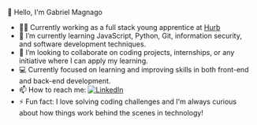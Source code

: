    👋 Hello, I'm Gabriel Magnago

- 👨‍💻 Currently working as a full stack young apprentice at [Hurb](https://github.com/HurbCom)
- 🌱 I’m currently learning JavaScript, Python, Git, information security, and software development techniques.
- 💞️ I’m looking to collaborate on coding projects, internships, or any initiative where I can apply my learning.
- 💻 Currently focused on learning and improving skills in both front-end and back-end development.
- 📫 How to reach me:   [![LinkedIn](https://img.shields.io/badge/-LinkedIn-blue?style=flat-square&logo=Linkedin&logoColor=white)](https://www.linkedin.com/in/gabriel-magnago-433baa251/)
- ⚡ Fun fact: I love solving coding challenges and I'm always curious about how things work behind the scenes in technology!

<!---
GabrielMagnago3007/GabrielMagnago3007 is a ✨ special ✨ repository because its `README.md` (this file) appears on your GitHub profile.
You can click the Preview link to take a look at your changes.
--->
